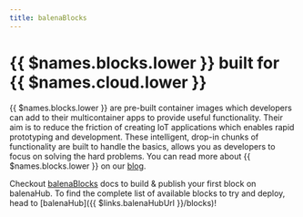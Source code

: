 ```yaml
---
title: balenaBlocks
---
```


# {{ $names.blocks.lower }} built for {{ $names.cloud.lower }} 

{{ $names.blocks.lower }} are pre-built container images which developers can add to their multicontainer apps to provide useful functionality. Their aim is to reduce the friction of creating IoT applications which enables rapid prototyping and development. These intelligent, drop-in chunks of functionality are built to handle the basics, allows you as developers to focus on solving the hard problems. You can read more about {{ $names.blocks.lower }} on our [blog](https://www.balena.io/blog/introducing-balenablocks-jumpstart-your-iot-app-development/).

Checkout [balenaBlocks](/learn/develop/blocks/) docs to build & publish your first block on balenaHub. To find the complete list of available blocks to try and deploy, head to [balenaHub]({{ $links.balenaHubUrl }}/blocks)!
